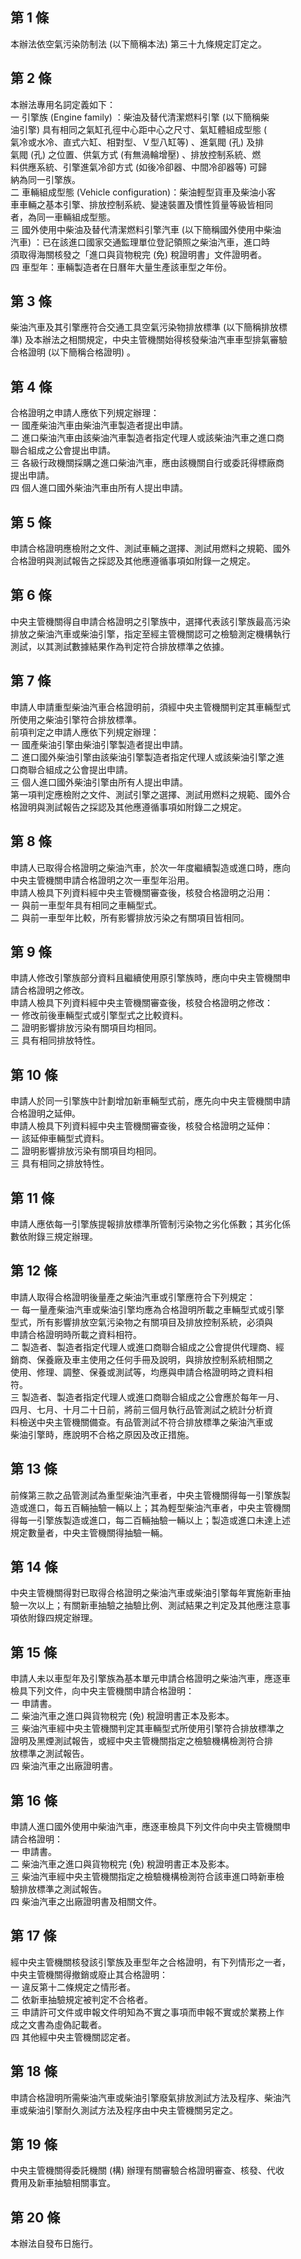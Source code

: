 第 1 條
-------
本辦法依空氣污染防制法 (以下簡稱本法) 第三十九條規定訂定之。

第 2 條
-------
本辦法專用名詞定義如下：  
一  引擎族 (Engine family)  ：柴油及替代清潔燃料引擎 (以下簡稱柴  
    油引擎) 具有相同之氣缸孔徑中心距中心之尺寸、氣缸體組成型態 (  
    氣冷或水冷、直式六缸、相對型、Ｖ型八缸等) 、進氣閥 (孔) 及排  
    氣閥 (孔) 之位置、供氣方式 (有無渦輪增壓) 、排放控制系統、燃  
    料供應系統、引擎進氣冷卻方式 (如後冷卻器、中間冷卻器等) 可歸  
    納為同一引擎族。  
二  車輛組成型態 (Vehicle configuration)：柴油輕型貨車及柴油小客  
    車車輛之基本引擎、排放控制系統、變速裝置及慣性質量等級皆相同  
    者，為同一車輛組成型態。  
三  國外使用中柴油及替代清潔燃料引擎汽車 (以下簡稱國外使用中柴油  
    汽車) ：已在該進口國家交通監理單位登記領照之柴油汽車，進口時  
    須取得海關核發之「進口與貨物稅完 (免) 稅證明書」文件證明者。  
四  車型年：車輛製造者在日曆年大量生產該車型之年份。

第 3 條
-------
柴油汽車及其引擎應符合交通工具空氣污染物排放標準 (以下簡稱排放標  
準) 及本辦法之相關規定，中央主管機關始得核發柴油汽車車型排氣審驗  
合格證明 (以下簡稱合格證明) 。

第 4 條
-------
合格證明之申請人應依下列規定辦理：  
一  國產柴油汽車由柴油汽車製造者提出申請。  
二  進口柴油汽車由該柴油汽車製造者指定代理人或該柴油汽車之進口商  
    聯合組成之公會提出申請。  
三  各級行政機關採購之進口柴油汽車，應由該機關自行或委託得標廠商  
    提出申請。  
四  個人進口國外柴油汽車由所有人提出申請。

第 5 條
-------
申請合格證明應檢附之文件、測試車輛之選擇、測試用燃料之規範、國外  
合格證明與測試報告之採認及其他應遵循事項如附錄一之規定。

第 6 條
-------
中央主管機關得自申請合格證明之引擎族中，選擇代表該引擎族最高污染  
排放之柴油汽車或柴油引擎，指定至經主管機關認可之檢驗測定機構執行  
測試，以其測試數據結果作為判定符合排放標準之依據。

第 7 條
-------
申請人申請重型柴油汽車合格證明前，須經中央主管機關判定其車輛型式  
所使用之柴油引擎符合排放標準。  
前項判定之申請人應依下列規定辦理：  
一  國產柴油引擎由柴油引擎製造者提出申請。  
二  進口國外柴油引擎由該柴油引擎製造者指定代理人或該柴油引擎之進  
    口商聯合組成之公會提出申請。  
三  個人進口國外柴油引擎由所有人提出申請。  
第一項判定應檢附之文件、測試引擎之選擇、測試用燃料之規範、國外合  
格證明與測試報告之採認及其他應遵循事項如附錄二之規定。

第 8 條
-------
申請人已取得合格證明之柴油汽車，於次一年度繼續製造或進口時，應向  
中央主管機關申請合格證明之次一車型年沿用。  
申請人檢具下列資料經中央主管機關審查後，核發合格證明之沿用：  
一  與前一車型年具有相同之車輛型式。  
二  與前一車型年比較，所有影響排放污染之有關項目皆相同。

第 9 條
-------
申請人修改引擎族部分資料且繼續使用原引擎族時，應向中央主管機關申  
請合格證明之修改。  
申請人檢具下列資料經中央主管機關審查後，核發合格證明之修改：  
一  修改前後車輛型式或引擎型式之比較資料。  
二  證明影響排放污染有關項目均相同。  
三  具有相同排放特性。

第 10 條
--------
申請人於同一引擎族中計劃增加新車輛型式前，應先向中央主管機關申請  
合格證明之延伸。  
申請人檢具下列資料經中央主管機關審查後，核發合格證明之延伸：  
一  該延伸車輛型式資料。  
二  證明影響排放污染有關項目均相同。  
三  具有相同之排放特性。

第 11 條
--------
申請人應依每一引擎族提報排放標準所管制污染物之劣化係數；其劣化係  
數依附錄三規定辦理。

第 12 條
--------
申請人取得合格證明後量產之柴油汽車或引擎應符合下列規定：  
一  每一量產柴油汽車或柴油引擎均應為合格證明所載之車輛型式或引擎  
    型式，所有影響排放空氣污染物之有關項目及排放控制系統，必須與  
    申請合格證明時所載之資料相符。  
二  製造者、製造者指定代理人或進口商聯合組成之公會提供代理商、經  
    銷商、保養廠及車主使用之任何手冊及說明，與排放控制系統相關之  
    使用、修理、調整、保養或測試等，均應與申請合格證明時之資料相  
    符。  
三  製造者、製造者指定代理人或進口商聯合組成之公會應於每年一月、  
    四月、七月、十月二十日前，將前三個月執行品管測試之統計分析資  
    料檢送中央主管機關備查。有品管測試不符合排放標準之柴油汽車或  
    柴油引擎時，應說明不合格之原因及改正措施。

第 13 條
--------
前條第三款之品管測試為重型柴油汽車者，中央主管機關得每一引擎族製  
造或進口，每五百輛抽驗一輛以上；其為輕型柴油汽車者，中央主管機關  
得每一引擎族製造或進口，每二百輛抽驗一輛以上；製造或進口未達上述  
規定數量者，中央主管機關得抽驗一輛。

第 14 條
--------
中央主管機關得對已取得合格證明之柴油汽車或柴油引擎每年實施新車抽  
驗一次以上；有關新車抽驗之抽驗比例、測試結果之判定及其他應注意事  
項依附錄四規定辦理。

第 15 條
--------
申請人未以車型年及引擎族為基本單元申請合格證明之柴油汽車，應逐車  
檢具下列文件，向中央主管機關申請合格證明：  
一  申請書。  
二  柴油汽車之進口與貨物稅完 (免) 稅證明書正本及影本。  
三  柴油汽車經中央主管機關判定其車輛型式所使用引擎符合排放標準之  
    證明及黑煙測試報告，或經中央主管機關指定之檢驗機構檢測符合排  
    放標準之測試報告。  
四  柴油汽車之出廠證明書。

第 16 條
--------
申請人進口國外使用中柴油汽車，應逐車檢具下列文件向中央主管機關申  
請合格證明：  
一  申請書。  
二  柴油汽車之進口與貨物稅完 (免) 稅證明書正本及影本。  
三  柴油汽車經中央主管機關指定之檢驗機構檢測符合該車進口時新車檢  
    驗排放標準之測試報告。  
四  柴油汽車之出廠證明書及相關文件。

第 17 條
--------
經中央主管機關核發該引擎族及車型年之合格證明，有下列情形之一者，  
中央主管機關得撤銷或廢止其合格證明：  
一 違反第十二條規定之情形者。  
二  依新車抽驗規定被判定不合格者。  
三  申請許可文件或申報文件明知為不實之事項而申報不實或於業務上作  
    成之文書為虛偽記載者。  
四  其他經中央主管機關認定者。

第 18 條
--------
申請合格證明所需柴油汽車或柴油引擎廢氣排放測試方法及程序、柴油汽  
車或柴油引擎耐久測試方法及程序由中央主管機關另定之。

第 19 條
--------
中央主管機關得委託機關 (構) 辦理有關審驗合格證明審查、核發、代收  
費用及新車抽驗相關事宜。

第 20 條
--------
本辦法自發布日施行。

